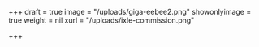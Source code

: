 +++
draft = true
image = "/uploads/giga-eebee2.png"
showonlyimage = true
weight = nil
xurl = "/uploads/ixle-commission.png"

+++
